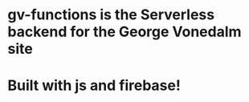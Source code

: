 # gv-functions is the Serverless backend for the George Vonedalm site

# Built with js and firebase!
